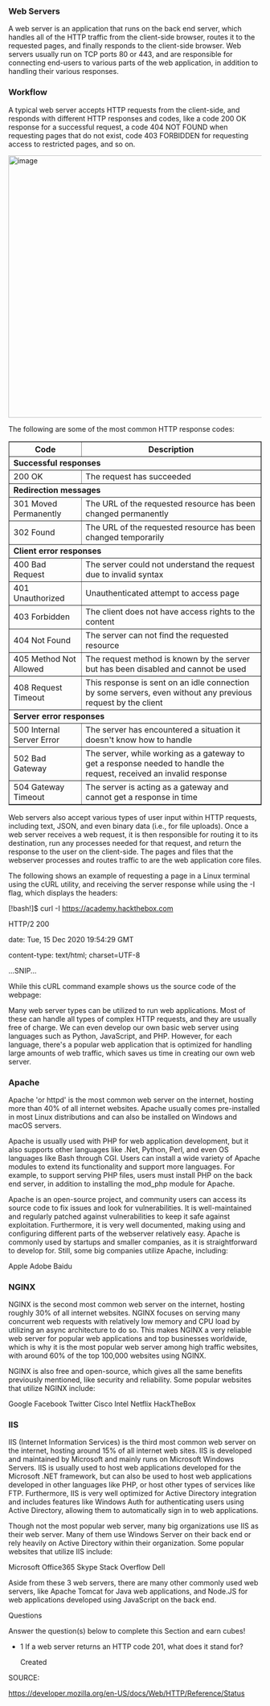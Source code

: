 <h3>Web Servers</h3>

A web server is an application that runs on the back end server, which handles all of the HTTP traffic from the client-side browser, routes it to the requested pages, and finally responds to the client-side browser. Web servers usually run on TCP ports 80 or 443, and are responsible for connecting end-users to various parts of the web application, in addition to handling their various responses.

<h3>Workflow</h3>

A typical web server accepts HTTP requests from the client-side, and responds with different HTTP responses and codes, like a code 200 OK response for a successful request, a code 404 NOT FOUND when requesting pages that do not exist, code 403 FORBIDDEN for requesting access to restricted pages, and so on.

<img width="688" height="522" alt="image" src="https://github.com/user-attachments/assets/f989cba5-641b-4720-a3fe-88f06a581d57" />

The following are some of the most common HTTP response codes:

<table border="1" cellpadding="6" cellspacing="0">
  <thead>
    <tr>
      <th>Code</th>
      <th>Description</th>
    </tr>
  </thead>
  <tbody>
    <tr>
      <td colspan="2"><strong>Successful responses</strong></td>
    </tr>
    <tr>
      <td>200 OK</td>
      <td>The request has succeeded</td>
    </tr>
    <tr>
      <td colspan="2"><strong>Redirection messages</strong></td>
    </tr>
    <tr>
      <td>301 Moved Permanently</td>
      <td>The URL of the requested resource has been changed permanently</td>
    </tr>
    <tr>
      <td>302 Found</td>
      <td>The URL of the requested resource has been changed temporarily</td>
    </tr>
    <tr>
      <td colspan="2"><strong>Client error responses</strong></td>
    </tr>
    <tr>
      <td>400 Bad Request</td>
      <td>The server could not understand the request due to invalid syntax</td>
    </tr>
    <tr>
      <td>401 Unauthorized</td>
      <td>Unauthenticated attempt to access page</td>
    </tr>
    <tr>
      <td>403 Forbidden</td>
      <td>The client does not have access rights to the content</td>
    </tr>
    <tr>
      <td>404 Not Found</td>
      <td>The server can not find the requested resource</td>
    </tr>
    <tr>
      <td>405 Method Not Allowed</td>
      <td>The request method is known by the server but has been disabled and cannot be used</td>
    </tr>
    <tr>
      <td>408 Request Timeout</td>
      <td>This response is sent on an idle connection by some servers, even without any previous request by the client</td>
    </tr>
    <tr>
      <td colspan="2"><strong>Server error responses</strong></td>
    </tr>
    <tr>
      <td>500 Internal Server Error</td>
      <td>The server has encountered a situation it doesn't know how to handle</td>
    </tr>
    <tr>
      <td>502 Bad Gateway</td>
      <td>The server, while working as a gateway to get a response needed to handle the request, received an invalid response</td>
    </tr>
    <tr>
      <td>504 Gateway Timeout</td>
      <td>The server is acting as a gateway and cannot get a response in time</td>
    </tr>
  </tbody>
</table>

Web servers also accept various types of user input within HTTP requests, including text, JSON, and even binary data (i.e., for file uploads). Once a web server receives a web request, it is then responsible for routing it to its destination, run any processes needed for that request, and return the response to the user on the client-side. The pages and files that the webserver processes and routes traffic to are the web application core files.

The following shows an example of requesting a page in a Linux terminal using the cURL utility, and receiving the server response while using the -I flag, which displays the headers:

[!bash!]$ curl -I https://academy.hackthebox.com

HTTP/2 200

date: Tue, 15 Dec 2020 19:54:29 GMT

content-type: text/html; charset=UTF-8

...SNIP...

While this cURL command example shows us the source code of the webpage:

<!doctype html>
<html lang="en">
<head>
<meta charset="utf-8" />
<title>Cyber Security Training : HTB Academy</title>
<meta name="viewport" content="width=device-width, initial-scale=1.0">

Many web server types can be utilized to run web applications. Most of these can handle all types of complex HTTP requests, and they are usually free of charge. We can even develop our own basic web server using languages such as Python, JavaScript, and PHP. However, for each language, there's a popular web application that is optimized for handling large amounts of web traffic, which saves us time in creating our own web server.

<h3>Apache</h3>

Apache 'or httpd' is the most common web server on the internet, hosting more than 40% of all internet websites. Apache usually comes pre-installed in most Linux distributions and can also be installed on Windows and macOS servers.

Apache is usually used with PHP for web application development, but it also supports other languages like .Net, Python, Perl, and even OS languages like Bash through CGI. Users can install a wide variety of Apache modules to extend its functionality and support more languages. For example, to support serving PHP files, users must install PHP on the back end server, in addition to installing the mod_php module for Apache.

Apache is an open-source project, and community users can access its source code to fix issues and look for vulnerabilities. It is well-maintained and regularly patched against vulnerabilities to keep it safe against exploitation. Furthermore, it is very well documented, making using and configuring different parts of the webserver relatively easy. Apache is commonly used by startups and smaller companies, as it is straightforward to develop for. Still, some big companies utilize Apache, including:

Apple Adobe Baidu

<h3>NGINX</h3>

NGINX is the second most common web server on the internet, hosting roughly 30% of all internet websites. NGINX focuses on serving many concurrent web requests with relatively low memory and CPU load by utilizing an async architecture to do so. This makes NGINX a very reliable web server for popular web applications and top businesses worldwide, which is why it is the most popular web server among high traffic websites, with around 60% of the top 100,000 websites using NGINX.

NGINX is also free and open-source, which gives all the same benefits previously mentioned, like security and reliability. Some popular websites that utilize NGINX include:

Google Facebook Twitter Cisco Intel Netflix HackTheBox

<h3>IIS</h3>

IIS (Internet Information Services) is the third most common web server on the internet, hosting around 15% of all internet web sites. IIS is developed and maintained by Microsoft and mainly runs on Microsoft Windows Servers. IIS is usually used to host web applications developed for the Microsoft .NET framework, but can also be used to host web applications developed in other languages like PHP, or host other types of services like FTP. Furthermore, IIS is very well optimized for Active Directory integration and includes features like Windows Auth for authenticating users using Active Directory, allowing them to automatically sign in to web applications.

Though not the most popular web server, many big organizations use IIS as their web server. Many of them use Windows Server on their back end or rely heavily on Active Directory within their organization. Some popular websites that utilize IIS include:

Microsoft Office365 Skype Stack Overflow Dell

Aside from these 3 web servers, there are many other commonly used web servers, like Apache Tomcat for Java web applications, and Node.JS for web applications developed using JavaScript on the back end.

Questions

Answer the question(s) below to complete this Section and earn cubes!

- 1 If a web server returns an HTTP code 201, what does it stand for?

  Created

SOURCE:

https://developer.mozilla.org/en-US/docs/Web/HTTP/Reference/Status
